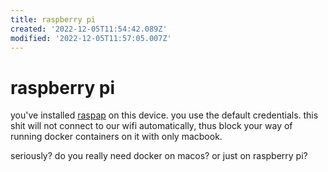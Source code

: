 ```yaml
---
title: raspberry pi
created: '2022-12-05T11:54:42.089Z'
modified: '2022-12-05T11:57:05.007Z'
---
```


# raspberry pi

you've installed [raspap]() on this device. you use the default credentials. this shit will not connect to our wifi automatically, thus block your way of running docker containers on it with only macbook.

seriously? do you really need docker on macos? or just on raspberry pi?
